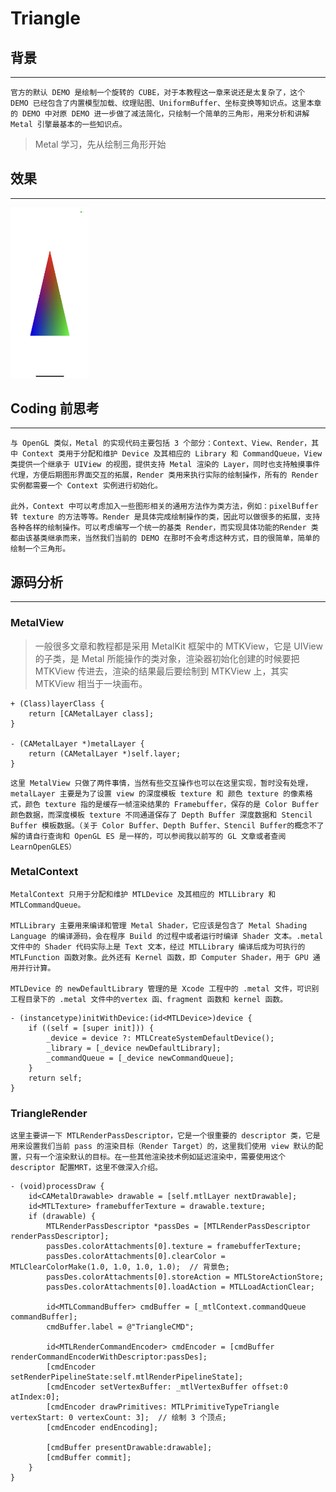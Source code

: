 # Triangle

## 背景
-------------
    官方的默认 DEMO 是绘制一个旋转的 CUBE，对于本教程这一章来说还是太复杂了，这个 DEMO 已经包含了内置模型加载、纹理贴图、UniformBuffer、坐标变换等知识点。这里本章的 DEMO 中对原 DEMO 进一步做了减法简化，只绘制一个简单的三角形，用来分析和讲解 Metal 引擎最基本的一些知识点。

> Metal 学习，先从绘制三角形开始

## 效果
-------------

<img src="res/Triangle-result.jpeg" width="25%" height="25%">

## Coding 前思考
-------------

    与 OpenGL 类似，Metal 的实现代码主要包括 3 个部分：Context、View、Render，其中 Context 类用于分配和维护 Device 及其相应的 Library 和 CommandQueue，View 类提供一个继承于 UIView 的视图，提供支持 Metal 渲染的 Layer，同时也支持触摸事件代理，方便后期图形界面交互的拓展，Render 类用来执行实际的绘制操作，所有的 Render 实例都需要一个 Context 实例进行初始化。

    此外，Context 中可以考虑加入一些图形相关的通用方法作为类方法，例如：pixelBuffer 转 texture 的方法等等。Render 是具体完成绘制操作的类，因此可以做很多的拓展，支持各种各样的绘制操作。可以考虑编写一个统一的基类 Render，而实现具体功能的Render 类都由该基类继承而来，当然我们当前的 DEMO 在那时不会考虑这种方式，目的很简单，简单的绘制一个三角形。

## 源码分析
-------------

### MetalView

> 一般很多文章和教程都是采用 MetalKit 框架中的 MTKView，它是 UIView 的子类，是 Metal 所能操作的类对象，渲染器初始化创建的时候要把 MTKView 传进去，渲染的结果最后要绘制到 MTKView 上，其实 MTKView 相当于一块画布。

```objc
+ (Class)layerClass {
    return [CAMetalLayer class];
}

- (CAMetalLayer *)metalLayer {
    return (CAMetalLayer *)self.layer;
}
```

    这里 MetalView 只做了两件事情，当然有些交互操作也可以在这里实现，暂时没有处理， metalLayer 主要是为了设置 view 的深度模板 texture 和 颜色 texture 的像素格式，颜色 texture 指的是缓存一帧渲染结果的 Framebuffer，保存的是 Color Buffer 颜色数据，而深度模板 texture 不同通道保存了 Depth Buffer 深度数据和 Stencil Buffer 模板数据。（关于 Color Buffer、Depth Buffer、Stencil Buffer的概念不了解的请自行查询和 OpenGL ES 是一样的，可以参阅我以前写的 GL 文章或者查阅 LearnOpenGLES）


### MetalContext

    MetalContext 只用于分配和维护 MTLDevice 及其相应的 MTLLibrary 和 MTLCommandQueue。

    MTLLibrary 主要用来编译和管理 Metal Shader，它应该是包含了 Metal Shading Language 的编译源码，会在程序 Build 的过程中或者运行时编译 Shader 文本。.metal 文件中的 Shader 代码实际上是 Text 文本，经过 MTLLibrary 编译后成为可执行的 MTLFunction 函数对象。此外还有 Kernel 函数，即 Computer Shader，用于 GPU 通用并行计算。

    MTLDevice 的 newDefaultLibrary 管理的是 Xcode 工程中的 .metal 文件，可识别工程目录下的 .metal 文件中的vertex 函、fragment 函数和 kernel 函数。

```objc
- (instancetype)initWithDevice:(id<MTLDevice>)device {
    if ((self = [super init])) {
        _device = device ?: MTLCreateSystemDefaultDevice();
        _library = [_device newDefaultLibrary];
        _commandQueue = [_device newCommandQueue];
    }
    return self;
}
```

### TriangleRender

    这里主要讲一下 MTLRenderPassDescriptor，它是一个很重要的 descriptor 类，它是用来设置我们当前 pass 的渲染目标（Render Target）的，这里我们使用 view 默认的配置，只有一个渲染默认的目标。在一些其他渲染技术例如延迟渲染中，需要使用这个 descriptor 配置MRT，这里不做深入介绍。

```objc
- (void)processDraw {
    id<CAMetalDrawable> drawable = [self.mtlLayer nextDrawable];
    id<MTLTexture> framebufferTexture = drawable.texture;
    if (drawable) {
        MTLRenderPassDescriptor *passDes = [MTLRenderPassDescriptor renderPassDescriptor];
        passDes.colorAttachments[0].texture = framebufferTexture;
        passDes.colorAttachments[0].clearColor = MTLClearColorMake(1.0, 1.0, 1.0, 1.0);  // 背景色;
        passDes.colorAttachments[0].storeAction = MTLStoreActionStore;
        passDes.colorAttachments[0].loadAction = MTLLoadActionClear;
        
        id<MTLCommandBuffer> cmdBuffer = [_mtlContext.commandQueue commandBuffer];
        cmdBuffer.label = @"TriangleCMD";
        
        id<MTLRenderCommandEncoder> cmdEncoder = [cmdBuffer renderCommandEncoderWithDescriptor:passDes];
        [cmdEncoder setRenderPipelineState:self.mtlRenderPipelineState];
        [cmdEncoder setVertexBuffer: _mtlVertexBuffer offset:0 atIndex:0];
        [cmdEncoder drawPrimitives: MTLPrimitiveTypeTriangle vertexStart: 0 vertexCount: 3];  // 绘制 3 个顶点;
        [cmdEncoder endEncoding];
        
        [cmdBuffer presentDrawable:drawable];
        [cmdBuffer commit];
    }
}
```